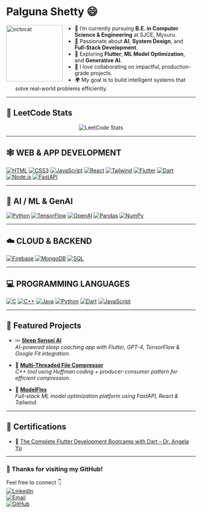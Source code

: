 # Palguna Shetty 😄

<img align="left" height="150" src="https://user-images.githubusercontent.com/69384657/179312151-fdabe3af-823f-41ab-a6d4-17a72af4e9e8.png" alt="octocat" style="margin-right: 2rem;" />

- 🔭 I’m currently pursuing **B.E. in Computer Science & Engineering** at SJCE, Mysuru.  
- 🧠 Passionate about **AI**, **System Design**, and **Full-Stack Development**.  
- 🚀 Exploring **Flutter**, **ML Model Optimization**, and **Generative AI**.  
- 👯 I love collaborating on impactful, production-grade projects.  
- 🌍 My goal is to build intelligent systems that solve real-world problems efficiently.  

---

## 🧠 LeetCode Stats

<p align="center">
  <img src="https://leetcard.jacoblin.cool/palguna26?theme=dark&font=Baloo%20Bhai%202&ext=contest" alt="LeetCode Stats" />
</p>

---

## 🕸️ **WEB & APP DEVELOPMENT**

[![HTML](https://img.shields.io/badge/HTML5-E34F26?style=for-the-badge&logo=html5&logoColor=white)]()
[![CSS3](https://img.shields.io/badge/CSS3-1572B6?style=for-the-badge&logo=css3&logoColor=white)]()
[![JavaScript](https://img.shields.io/badge/JavaScript-F7DF1E?style=for-the-badge&logo=javascript&logoColor=black)]()
[![React](https://img.shields.io/badge/React-20232A?style=for-the-badge&logo=react&logoColor=61DAFB)]()
[![Tailwind](https://img.shields.io/badge/Tailwind_CSS-38B2AC?style=for-the-badge&logo=tailwind-css&logoColor=white)]()
[![Flutter](https://img.shields.io/badge/Flutter-02569B?style=for-the-badge&logo=flutter&logoColor=white)]()
[![Dart](https://img.shields.io/badge/Dart-0175C2?style=for-the-badge&logo=dart&logoColor=white)]()
[![Node.js](https://img.shields.io/badge/Node.js-43853D?style=for-the-badge&logo=node.js&logoColor=white)]()
[![FastAPI](https://img.shields.io/badge/FastAPI-009688?style=for-the-badge&logo=fastapi&logoColor=white)]()

---

## 🤖 **AI / ML & GenAI**

[![Python](https://img.shields.io/badge/Python-3776AB?style=for-the-badge&logo=python&logoColor=white)]()
[![TensorFlow](https://img.shields.io/badge/TensorFlow-FF6F00?style=for-the-badge&logo=tensorflow&logoColor=white)]()
[![OpenAI](https://img.shields.io/badge/OpenAI-412991?style=for-the-badge&logo=openai&logoColor=white)]()
[![Pandas](https://img.shields.io/badge/Pandas-150458?style=for-the-badge&logo=pandas&logoColor=white)]()
[![NumPy](https://img.shields.io/badge/NumPy-013243?style=for-the-badge&logo=numpy&logoColor=white)]()

---

## ☁️ **CLOUD & BACKEND**

[![Firebase](https://img.shields.io/badge/Firebase-FFCA28?style=for-the-badge&logo=firebase&logoColor=black)]()
[![MongoDB](https://img.shields.io/badge/MongoDB-4EA94B?style=for-the-badge&logo=mongodb&logoColor=white)]()
[![SQL](https://img.shields.io/badge/SQL-4479A1?style=for-the-badge&logo=sqlite&logoColor=white)]()


---

## 💻 **PROGRAMMING LANGUAGES**

[![C](https://img.shields.io/badge/C-00599C?style=for-the-badge&logo=c&logoColor=white)]()
[![C++](https://img.shields.io/badge/C++-00599C?style=for-the-badge&logo=c%2B%2B&logoColor=white)]()
[![Java](https://img.shields.io/badge/Java-ED8B00?style=for-the-badge&logo=java&logoColor=white)]()
[![Python](https://img.shields.io/badge/Python-3776AB?style=for-the-badge&logo=python&logoColor=white)]()
[![Dart](https://img.shields.io/badge/Dart-0175C2?style=for-the-badge&logo=dart&logoColor=white)]()
[![JavaScript](https://img.shields.io/badge/JavaScript-F7DF1E?style=for-the-badge&logo=javascript&logoColor=black)]()

---

## 🧠 **Featured Projects**

- 💤 **[Sleep Sensei AI](https://github.com/palguna26/sleep_sensei_ai)**  
  _AI-powered sleep coaching app with Flutter, GPT-4, TensorFlow & Google Fit integration._

- 🧵 **[Multi-Threaded File Compressor](https://github.com/palguna26/FileCompressor)**  
  _C++ tool using Huffman coding + producer-consumer pattern for efficient compression._

- 🧠 **[ModelFlex](https://github.com/palguna26/ModelFlex)**  
  _Full-stack ML model optimization platform using FastAPI, React & Tailwind._

---

## 🧾 Certifications

- 🥇 [The Complete Flutter Development Bootcamp with Dart – Dr. Angela Yu](https://www.udemy.com/certificate/UC-2d7e986e-4515-4f2e-8921-b4ca791fa2e3/)

---

### 🙌 Thanks for visiting my GitHub!

Feel free to connect 👇  
[![LinkedIn](https://img.shields.io/badge/LinkedIn-Palguna%20Shetty-blue?style=for-the-badge&logo=linkedin)](https://www.linkedin.com/in/palguna-shetty-ba9924253/)  
[![Email](https://img.shields.io/badge/Email-palguna263%40gmail.com-red?style=for-the-badge&logo=gmail&logoColor=white)](mailto:palgunashetty263@gmail.com)  
[![GitHub](https://img.shields.io/badge/GitHub-palguna26-black?style=for-the-badge&logo=github)](https://github.com/palguna26)
